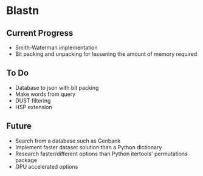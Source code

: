 # Blastn
## Current Progress
* Smith-Waterman implementation
* Bit packing and unpacking for lessening the amount of memory required

## To Do
* Database to json with bit packing
* Make words from query
* DUST filtering
* HSP extension

## Future
* Search from a database such as Genbank
* Implement faster dataset solution than a Python dictionary
* Research faster/different options than Python itertools' permutations package
* GPU accelerated options
